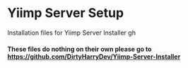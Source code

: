 # Yiimp Server Setup

Installation files for Yiimp Server Installer
gh
#### These files do nothing on their own please go to https://github.com/DirtyHarryDev/Yiimp-Server-Installer
